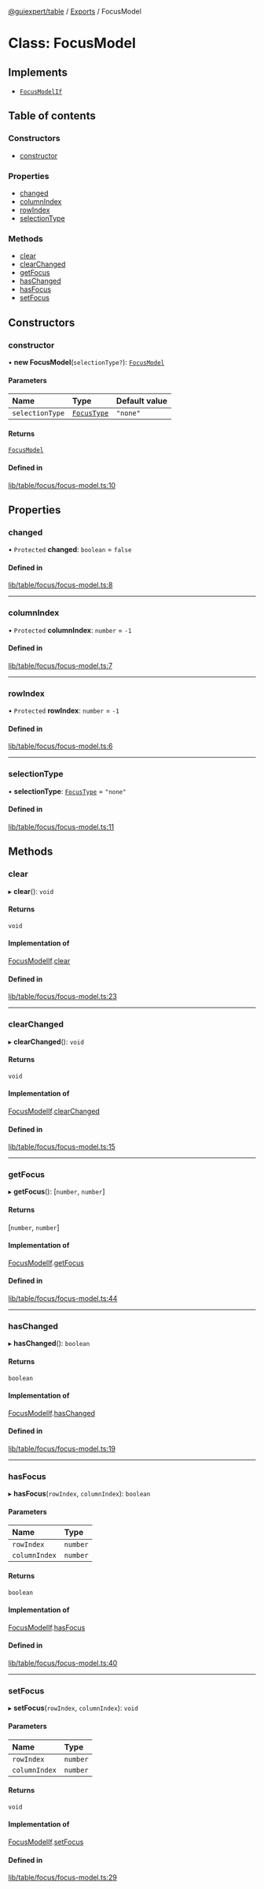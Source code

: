 [@guiexpert/table](../README.md) / [Exports](../modules.md) / FocusModel

# Class: FocusModel

## Implements

- [`FocusModelIf`](../interfaces/FocusModelIf.md)

## Table of contents

### Constructors

- [constructor](FocusModel.md#constructor)

### Properties

- [changed](FocusModel.md#changed)
- [columnIndex](FocusModel.md#columnindex)
- [rowIndex](FocusModel.md#rowindex)
- [selectionType](FocusModel.md#selectiontype)

### Methods

- [clear](FocusModel.md#clear)
- [clearChanged](FocusModel.md#clearchanged)
- [getFocus](FocusModel.md#getfocus)
- [hasChanged](FocusModel.md#haschanged)
- [hasFocus](FocusModel.md#hasfocus)
- [setFocus](FocusModel.md#setfocus)

## Constructors

### constructor

• **new FocusModel**(`selectionType?`): [`FocusModel`](FocusModel.md)

#### Parameters

| Name | Type | Default value |
| :------ | :------ | :------ |
| `selectionType` | [`FocusType`](../modules.md#focustype) | `"none"` |

#### Returns

[`FocusModel`](FocusModel.md)

#### Defined in

[lib/table/focus/focus-model.ts:10](https://github.com/guiexperttable/ge-table/blob/65d38fc/libs/table/src/lib/table/focus/focus-model.ts#L10)

## Properties

### changed

• `Protected` **changed**: `boolean` = `false`

#### Defined in

[lib/table/focus/focus-model.ts:8](https://github.com/guiexperttable/ge-table/blob/65d38fc/libs/table/src/lib/table/focus/focus-model.ts#L8)

___

### columnIndex

• `Protected` **columnIndex**: `number` = `-1`

#### Defined in

[lib/table/focus/focus-model.ts:7](https://github.com/guiexperttable/ge-table/blob/65d38fc/libs/table/src/lib/table/focus/focus-model.ts#L7)

___

### rowIndex

• `Protected` **rowIndex**: `number` = `-1`

#### Defined in

[lib/table/focus/focus-model.ts:6](https://github.com/guiexperttable/ge-table/blob/65d38fc/libs/table/src/lib/table/focus/focus-model.ts#L6)

___

### selectionType

• **selectionType**: [`FocusType`](../modules.md#focustype) = `"none"`

#### Defined in

[lib/table/focus/focus-model.ts:11](https://github.com/guiexperttable/ge-table/blob/65d38fc/libs/table/src/lib/table/focus/focus-model.ts#L11)

## Methods

### clear

▸ **clear**(): `void`

#### Returns

`void`

#### Implementation of

[FocusModelIf](../interfaces/FocusModelIf.md).[clear](../interfaces/FocusModelIf.md#clear)

#### Defined in

[lib/table/focus/focus-model.ts:23](https://github.com/guiexperttable/ge-table/blob/65d38fc/libs/table/src/lib/table/focus/focus-model.ts#L23)

___

### clearChanged

▸ **clearChanged**(): `void`

#### Returns

`void`

#### Implementation of

[FocusModelIf](../interfaces/FocusModelIf.md).[clearChanged](../interfaces/FocusModelIf.md#clearchanged)

#### Defined in

[lib/table/focus/focus-model.ts:15](https://github.com/guiexperttable/ge-table/blob/65d38fc/libs/table/src/lib/table/focus/focus-model.ts#L15)

___

### getFocus

▸ **getFocus**(): [`number`, `number`]

#### Returns

[`number`, `number`]

#### Implementation of

[FocusModelIf](../interfaces/FocusModelIf.md).[getFocus](../interfaces/FocusModelIf.md#getfocus)

#### Defined in

[lib/table/focus/focus-model.ts:44](https://github.com/guiexperttable/ge-table/blob/65d38fc/libs/table/src/lib/table/focus/focus-model.ts#L44)

___

### hasChanged

▸ **hasChanged**(): `boolean`

#### Returns

`boolean`

#### Implementation of

[FocusModelIf](../interfaces/FocusModelIf.md).[hasChanged](../interfaces/FocusModelIf.md#haschanged)

#### Defined in

[lib/table/focus/focus-model.ts:19](https://github.com/guiexperttable/ge-table/blob/65d38fc/libs/table/src/lib/table/focus/focus-model.ts#L19)

___

### hasFocus

▸ **hasFocus**(`rowIndex`, `columnIndex`): `boolean`

#### Parameters

| Name | Type |
| :------ | :------ |
| `rowIndex` | `number` |
| `columnIndex` | `number` |

#### Returns

`boolean`

#### Implementation of

[FocusModelIf](../interfaces/FocusModelIf.md).[hasFocus](../interfaces/FocusModelIf.md#hasfocus)

#### Defined in

[lib/table/focus/focus-model.ts:40](https://github.com/guiexperttable/ge-table/blob/65d38fc/libs/table/src/lib/table/focus/focus-model.ts#L40)

___

### setFocus

▸ **setFocus**(`rowIndex`, `columnIndex`): `void`

#### Parameters

| Name | Type |
| :------ | :------ |
| `rowIndex` | `number` |
| `columnIndex` | `number` |

#### Returns

`void`

#### Implementation of

[FocusModelIf](../interfaces/FocusModelIf.md).[setFocus](../interfaces/FocusModelIf.md#setfocus)

#### Defined in

[lib/table/focus/focus-model.ts:29](https://github.com/guiexperttable/ge-table/blob/65d38fc/libs/table/src/lib/table/focus/focus-model.ts#L29)
